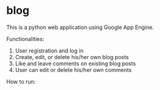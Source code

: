 # blog

This is a python web application using Google App Engine. 

Functionalities:
1. User registration and log in
2. Create, edit, or delete his/her own blog posts
3. Like and leave comments on existing blog posts
4. User can edit or delete his/her own comments

How to run:
